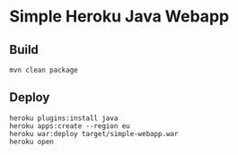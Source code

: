 # Simple Heroku Java Webapp #

## Build ##
```
mvn clean package
```

## Deploy ##
```
heroku plugins:install java
heroku apps:create --region eu
heroku war:deploy target/simple-webapp.war
heroku open
```
